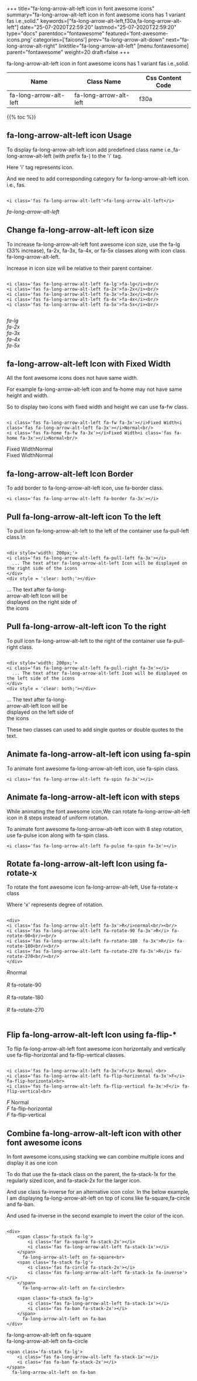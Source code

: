 +++
title="fa-long-arrow-alt-left icon in font awesome icons"
summary="fa-long-arrow-alt-left icon in font awesome icons has 1 variant fas i.e.,solid."
keywords=["fa-long-arrow-alt-left,f30a,fa-long-arrow-alt-left"]
date="25-07-2020T22:59:20"
lastmod="25-07-2020T22:59:20"
type="docs"
parentdoc="fontawesome"
featured='font-awesome-icons.png'
categories=['faicons']
prev="fa-long-arrow-alt-down"
next="fa-long-arrow-alt-right"
linktitle="fa-long-arrow-alt-left"
[menu.fontawesome]
parent="fontawesome"
weight=20
draft=false
+++


fa-long-arrow-alt-left icon in font awesome icons has 1 variant fas i.e.,solid.

<div class='table-responsive'><table class='table'><thead><tr><th>Name</th><th>Class Name</th><th>Css Content Code</th></tr></thead><tbody><tr><td>fa-long-arrow-alt-left</td><td>fa-long-arrow-alt-left</td><td>f30a</td></tr></tbody></table></div>


{{% toc %}}


## fa-long-arrow-alt-left icon Usage

To display fa-long-arrow-alt-left icon add predefined class name i.e.,fa-long-arrow-alt-left (with prefix fa-) to the 'i' tag.

Here 'i' tag represents icon.

And we need to add corresponding category for fa-long-arrow-alt-left icon. i.e., fas.


```

<i class='fas fa-long-arrow-alt-left'>fa-long-arrow-alt-left</i>
```

<i class='fas fa-long-arrow-alt-left'>fa-long-arrow-alt-left</i>




## Change fa-long-arrow-alt-left icon size
To increase fa-long-arrow-alt-left font awesome icon size, use the fa-lg (33% increase), fa-2x, fa-3x, fa-4x, or fa-5x classes along with icon class fa-long-arrow-alt-left.

Increase in icon size will be relative to their parent container. 

```

<i class='fas fa-long-arrow-alt-left fa-lg'>fa-lg</i><br/>
<i class='fas fa-long-arrow-alt-left fa-2x'>fa-2x</i><br/>
<i class='fas fa-long-arrow-alt-left fa-3x'>fa-3x</i><br/>
<i class='fas fa-long-arrow-alt-left fa-4x'>fa-4x</i><br/>
<i class='fas fa-long-arrow-alt-left fa-5x'>fa-5x</i><br/>
            
```

<i class='fas fa-long-arrow-alt-left fa-lg'>fa-lg</i><br/>
<i class='fas fa-long-arrow-alt-left fa-2x'>fa-2x</i><br/>
<i class='fas fa-long-arrow-alt-left fa-3x'>fa-3x</i><br/>
<i class='fas fa-long-arrow-alt-left fa-4x'>fa-4x</i><br/>
<i class='fas fa-long-arrow-alt-left fa-5x'>fa-5x</i><br/>
            



## fa-long-arrow-alt-left Icon with Fixed Width 

All the font awesome icons does not have same width.

For example fa-long-arrow-alt-left icon and fa-home may not have same height and width.

So to display two icons with fixed width and height we can use fa-fw class.


```

<i class='fas fa-long-arrow-alt-left fa-fw fa-3x'></i>Fixed Width<i class='fas fa-long-arrow-alt-left fa-3x'></i>Normal<br/>
<i class='fas fa-home fa-fw fa-3x'></i>Fixed Width<i class='fas fa-home fa-3x'></i>Normal<br/>
```

<i class='fas fa-long-arrow-alt-left fa-fw fa-3x'></i>Fixed Width<i class='fas fa-long-arrow-alt-left fa-3x'></i>Normal<br/>
<i class='fas fa-home fa-fw fa-3x'></i>Fixed Width<i class='fas fa-home fa-3x'></i>Normal<br/>



## fa-long-arrow-alt-left Icon Border 

To add border to fa-long-arrow-alt-left icon, use fa-border class.


```
<i class='fas fa-long-arrow-alt-left fa-border fa-3x'></i>

```
<i class='fas fa-long-arrow-alt-left fa-border fa-3x'></i>





## Pull fa-long-arrow-alt-left icon To the left

To pull icon fa-long-arrow-alt-left to the left of the container use fa-pull-left class.\n

```

<div style='width: 200px;'>
<i class='fas fa-long-arrow-alt-left fa-pull-left fa-3x'></i>
  ... The text after fa-long-arrow-alt-left Icon will be displayed on the right side of the icons
</div>
<div style = 'clear: both;'></div>
```

<div style='width: 200px;'>
<i class='fas fa-long-arrow-alt-left fa-pull-left fa-3x'></i>
  ... The text after fa-long-arrow-alt-left Icon will be displayed on the right side of the icons
</div>
<div style = 'clear: both;'></div>




## Pull fa-long-arrow-alt-left icon To the right
To pull icon fa-long-arrow-alt-left to the right of the container use fa-pull-right class.

```

<div style='width: 200px;'>
<i class='fas fa-long-arrow-alt-left fa-pull-right fa-3x'></i>
  ... The text after fa-long-arrow-alt-left Icon will be displayed on the left side of the icons
</div>
<div style = 'clear: both;'></div>
```

<div style='width: 200px;'>
<i class='fas fa-long-arrow-alt-left fa-pull-right fa-3x'></i>
  ... The text after fa-long-arrow-alt-left Icon will be displayed on the left side of the icons
</div>
<div style = 'clear: both;'></div>

These two classes can used to add single quotes or double quotes to the text.


## Animate fa-long-arrow-alt-left icon using fa-spin
To animate font awesome fa-long-arrow-alt-left icon, use fa-spin class.

```
<i class='fas fa-long-arrow-alt-left fa-spin fa-3x'></i>
```
<i class='fas fa-long-arrow-alt-left fa-spin fa-3x'></i>




## Animate fa-long-arrow-alt-left icon with steps
While animating the font awesome icon,We can rotate fa-long-arrow-alt-left icon in 8 steps instead of uniform rotation.

To animate font awesome fa-long-arrow-alt-left icon with 8 step rotation, use fa-pulse icon along with fa-spin class.


```
<i class='fas fa-long-arrow-alt-left fa-pulse fa-spin fa-3x'></i>

```
<i class='fas fa-long-arrow-alt-left fa-pulse fa-spin fa-3x'></i>





## Rotate fa-long-arrow-alt-left Icon using fa-rotate-x
To rotate the font awesome icon fa-long-arrow-alt-left, Use fa-rotate-x class

Where 'x' represents degree of rotation.


```

<div>
<i class='fas fa-long-arrow-alt-left fa-3x'>R</i>normal<br/><br/>
<i class='fas fa-long-arrow-alt-left fa-rotate-90 fa-3x'>R</i> fa-rotate-90<br/><br/> 
<i class='fas fa-long-arrow-alt-left fa-rotate-180  fa-3x'>R</i> fa-rotate-180<br/><br/> 
<i class='fas fa-long-arrow-alt-left fa-rotate-270 fa-3x'>R</i> fa-rotate-270<br/><br/>
</div>
```

<div>
<i class='fas fa-long-arrow-alt-left fa-3x'>R</i>normal<br/><br/>
<i class='fas fa-long-arrow-alt-left fa-rotate-90 fa-3x'>R</i> fa-rotate-90<br/><br/> 
<i class='fas fa-long-arrow-alt-left fa-rotate-180  fa-3x'>R</i> fa-rotate-180<br/><br/> 
<i class='fas fa-long-arrow-alt-left fa-rotate-270 fa-3x'>R</i> fa-rotate-270<br/><br/>
</div>




## Flip fa-long-arrow-alt-left Icon using fa-flip-*
To flip fa-long-arrow-alt-left font awesome icon horizontally and vertically use fa-flip-horizontal and fa-flip-vertical classes. 

```

<i class='fas fa-long-arrow-alt-left fa-3x'>F</i> Normal <br>
<i class='fas fa-long-arrow-alt-left fa-flip-horizontal fa-3x'>F</i> fa-flip-horizontal<br>
<i class='fas fa-long-arrow-alt-left fa-flip-vertical fa-3x'>F</i> fa-flip-vertical<br>
```

<i class='fas fa-long-arrow-alt-left fa-3x'>F</i> Normal <br>
<i class='fas fa-long-arrow-alt-left fa-flip-horizontal fa-3x'>F</i> fa-flip-horizontal<br>
<i class='fas fa-long-arrow-alt-left fa-flip-vertical fa-3x'>F</i> fa-flip-vertical<br>




## Combine fa-long-arrow-alt-left icon with other font awesome icons
In font awesome icons,using stacking we can combine multiple icons and display it as one icon 

To do that use the fa-stack class on the parent, the fa-stack-1x for the regularly sized icon, and fa-stack-2x for the larger icon.

And use class fa-inverse for an alternative icon color. 
In the below example, I am displaying fa-long-arrow-alt-left on top of icons like fa-square,fa-circle and fa-ban.

And used fa-inverse in the second example to invert the color of the icon.

```

<div>
    <span class='fa-stack fa-lg'>
        <i class='far fa-square fa-stack-2x'></i>
        <i class='fas fa-long-arrow-alt-left fa-stack-1x'></i>
    </span>
      fa-long-arrow-alt-left on fa-square<br>
    <span class='fa-stack fa-lg'>
        <i class='fas fa-circle fa-stack-2x'></i>
        <i class='fas fa-long-arrow-alt-left fa-stack-1x fa-inverse'></i>
    </span>
      fa-long-arrow-alt-left on fa-circle<br>

    <span class='fa-stack fa-lg'>
        <i class='fas fa-long-arrow-alt-left fa-stack-1x'></i>
        <i class='fas fa-ban fa-stack-2x'></i>
    </span>
      fa-long-arrow-alt-left on fa-ban
</div>
```

<div>
    <span class='fa-stack fa-lg'>
        <i class='far fa-square fa-stack-2x'></i>
        <i class='fas fa-long-arrow-alt-left fa-stack-1x'></i>
    </span>
      fa-long-arrow-alt-left on fa-square<br>
    <span class='fa-stack fa-lg'>
        <i class='fas fa-circle fa-stack-2x'></i>
        <i class='fas fa-long-arrow-alt-left fa-stack-1x fa-inverse'></i>
    </span>
      fa-long-arrow-alt-left on fa-circle<br>

    <span class='fa-stack fa-lg'>
        <i class='fas fa-long-arrow-alt-left fa-stack-1x'></i>
        <i class='fas fa-ban fa-stack-2x'></i>
    </span>
      fa-long-arrow-alt-left on fa-ban
</div>






